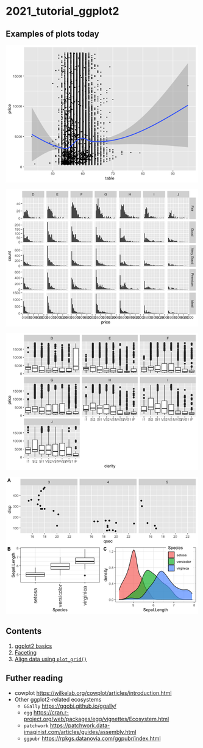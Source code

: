 # 2021_tutorial_ggplot2

## Examples of plots today

![](01_ggplot2_basic_files/figure-html/unnamed-chunk-11-1.png)<!-- -->

![](02_facet_files/figure-html/unnamed-chunk-8-1.png)<!-- -->

![](02_facet_files/figure-html/unnamed-chunk-14-1.png)<!-- -->

![](03_plot_grid_files/figure-html/unnamed-chunk-17-1.png)<!-- -->

## Contents

1. [ggplot2 basics](01_ggplot2_basic.md)
1. [Faceting](02_facet.md)
1. [Align data using `plot_grid()`](03_plot_grid.md)

## Futher reading

- cowplot https://wilkelab.org/cowplot/articles/introduction.html
- Other ggplot2-related ecosystems
  - `GGally` https://ggobi.github.io/ggally/
  - `egg` https://cran.r-project.org/web/packages/egg/vignettes/Ecosystem.html
  - `patchwork` https://patchwork.data-imaginist.com/articles/guides/assembly.html
  - `ggpubr` https://rpkgs.datanovia.com/ggpubr/index.html
